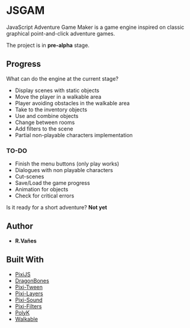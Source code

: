 # JSGAM
JavaScript Adventure Game Maker is a game engine inspired on classic graphical point-and-click adventure games.

The project is in **pre-alpha** stage.

## Progress
What can do the engine at the current stage?

* Display scenes with static objects
* Move the player in a walkable area
* Player avoiding obstacles in the walkable area
* Take to the inventory objects
* Use and combine objects
* Change between rooms
* Add filters to the scene
* Partial non-playable characters implementation

### TO-DO
* Finish the menu buttons (only play works)
* Dialogues with non playable characters
* Cut-scenes
* Save/Load the game progress
* Animation for objects
* Check for critical errors

Is it ready for a short adventure? **Not yet**

## Author
* **R.Vañes**

## Built With

* [PixiJS](http://www.pixijs.com/)
* [DragonBones](http://dragonbones.com/)
* [Pixi-Tween](https://github.com/k8w/pixi-tween)
* [Pixi-Layers](https://github.com/pixijs/pixi-display)
* [Pixi-Sound](https://github.com/pixijs/pixi-sound)
* [Pixi-Filters](https://github.com/pixijs/pixi-filters)
* [PolyK](http://polyk.ivank.net/)
* [Walkable](https://github.com/implicit-invocation/walkable)

